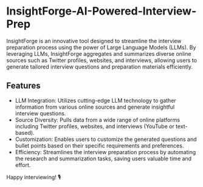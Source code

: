 # InsightForge-AI-Powered-Interview-Prep

InsightForge is an innovative tool designed to streamline the interview preparation process using the power of Large Language Models (LLMs). By leveraging LLMs, InsightForge aggregates and summarizes diverse online sources such as Twitter profiles, websites, and interviews, allowing users to generate tailored interview questions and preparation materials efficiently.

## Features
- LLM Integration: Utilizes cutting-edge LLM technology to gather information from various online sources and generate insightful interview questions.
- Source Diversity: Pulls data from a wide range of online platforms including Twitter profiles, websites, and interviews (YouTube or text-based).
- Customization: Enables users to customize the generated questions and bullet points based on their specific requirements and preferences.
- Efficiency: Streamlines the interview preparation process by automating the research and summarization tasks, saving users valuable time and effort.

Happy interviewing! 🎙️
